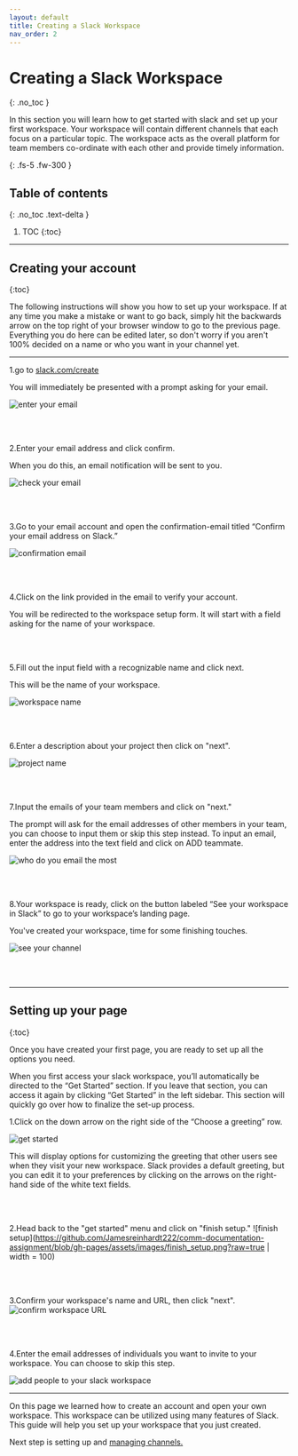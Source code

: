 ```yaml
---
layout: default
title: Creating a Slack Workspace
nav_order: 2
---
```


# Creating a Slack Workspace
{: .no_toc }

In this section you will learn how to get started with slack and set up your first workspace.
Your workspace will contain different channels that each focus on a particular topic.  The workspace acts as the overall platform for team members co-ordinate with each other and provide timely information.

{: .fs-5 .fw-300 }

## Table of contents
{: .no_toc .text-delta }

1. TOC
{:toc}

* * *

## Creating your account
{:toc}

The following instructions will show you how to set up your workspace. If at any time you make a mistake or want to go back, simply hit the backwards arrow on the top right of your browser window to go to the previous page. Everything you do here can be edited later, so don't worry if you aren't 100% decided on a name or who you want in your channel yet.


* * *

1.go to [slack.com/create](https://slack.com/get-started#/create)

  You will immediately be presented with a prompt asking for your email.

![enter your email](https://github.com/Jamesreinhardt222/comm-documentation-assignment/blob/gh-pages/assets/images/enter_your_email.png?raw=true)

<br />
<br />



2.Enter your email address and click confirm.

  When you do this, an email notification will be sent to you.

![check your email](https://github.com/Jamesreinhardt222/comm-documentation-assignment/blob/gh-pages/assets/images/check_your_email.png?raw=true)


<br />
<br />

3.Go to your email account and open the confirmation-email titled “Confirm your email address on Slack.”

![confirmation email](https://github.com/Jamesreinhardt222/comm-documentation-assignment/blob/gh-pages/assets/images/confirmation_email.png?raw=true)

<br />
<br />

4.Click on the link provided in the email to verify your account. 
  
  You will be redirected to the workspace setup form.
  It will start with a field asking for the name of your workspace.

<br />
<br />


5.Fill out the input field with a recognizable name and click next.

  This will be the name of your workspace.

![workspace name](https://github.com/Jamesreinhardt222/comm-documentation-assignment/blob/gh-pages/assets/images/creating_a_workspace_company_name.png?raw=true)

<br />
<br />

6.Enter a description about your project then click on "next".

![project name](https://github.com/Jamesreinhardt222/comm-documentation-assignment/blob/gh-pages/assets/images/project_name.png?raw=true)

<br />
<br />

7.Input the emails of your team members and click on "next."

  The prompt will ask for the email addresses of other members in your team, you can choose to input them or skip this step instead.  To input an email, enter the address into the text field and click on ADD teammate.

![who do you email the most](https://github.com/Jamesreinhardt222/comm-documentation-assignment/blob/gh-pages/assets/images/who_do_you_email_most.png?raw=true)

<br />
<br />


8.Your workspace is ready, click on the button labeled “See your workspace in Slack” to go to your workspace’s landing page.

You've created your workspace, time for some finishing touches.

![see your channel](https://github.com/Jamesreinhardt222/comm-documentation-assignment/blob/gh-pages/assets/images/see_channel_in_slack.png?raw=true)

<br />
<br />


* * *


## Setting up your page
{:toc}

Once you have created your first page, you are ready to set up all the options you need.

When you first access your slack workspace, you’ll automatically be directed to the “Get Started” section.  If you leave that section, you can access it again by clicking “Get Started” in the left sidebar.  This section will quickly go over how to finalize the set-up process.

1.Click on the down arrow on the right side of the “Choose a greeting” row.

![get started](https://github.com/Jamesreinhardt222/comm-documentation-assignment/blob/gh-pages/assets/images/welcome_to_slack.png?raw=true)

This will display options for customizing the greeting that other users see when they visit your new workspace. Slack provides a default greeting, but you can edit it to your preferences by clicking on the arrows on the right-hand side of the white text fields.

<br />
<br />

2.Head back to the "get started" menu and click on "finish setup."
![finish setup](https://github.com/Jamesreinhardt222/comm-documentation-assignment/blob/gh-pages/assets/images/finish_setup.png?raw=true | width = 100)

<br />
<br />


3.Confirm your workspace's name and URL, then click "next".
![confirm workspace URL](https://github.com/Jamesreinhardt222/comm-documentation-assignment/blob/gh-pages/assets/images/confirm_workspace_url.png?raw=true)

<br />
<br />


4.Enter the email addresses of individuals you want to invite to your workspace.
You can choose to skip this step.

![add people to your slack workspace](https://github.com/Jamesreinhardt222/comm-documentation-assignment/blob/gh-pages/assets/images/add_people_to_your_slack_workspace.png?raw=true)

* * *

On this page we learned how to create an account and open your own workspace. This workspace can be utilized using many
features of Slack. This guide will help you set up your workspace that you just created.

Next step is setting up and [managing channels.](https://jamesreinhardt222.github.io/comm-documentation-assignment/docs/customization/)


